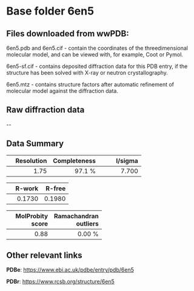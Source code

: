 # Base folder 6en5

## Files downloaded from wwPDB:

6en5.pdb and 6en5.cif - contain the coordinates of the threedimensional molecular model, and can be viewed with, for example, Coot or Pymol.

6en5-sf.cif - contains deposited diffraction data for this PDB entry, if the structure has been solved with X-ray or neutron crystallography.

6en5.mtz - contains structure factors after automatic refinement of molecular model against the diffraction data.

## Raw diffraction data

--<br> 

## Data Summary
|   | Resolution | Completeness| I/sigma |
|---|-------------:|----------------:|--------------:|
|   |1.75|97.1  %|<img width=50/>7.700|

|   | **R-work**| **R-free**   
|---|-------------:|----------------:|           
||0.1730|0.1980|

|   |**MolProbity<br>score**| **Ramachandran<br>outliers** 
|---|-------------:|----------------:|
||0.88|0.00 %|

## Other relevant links 
**PDBe**:  https://www.ebi.ac.uk/pdbe/entry/pdb/6en5
 
**PDBr**: https://www.rcsb.org/structure/6en5 

